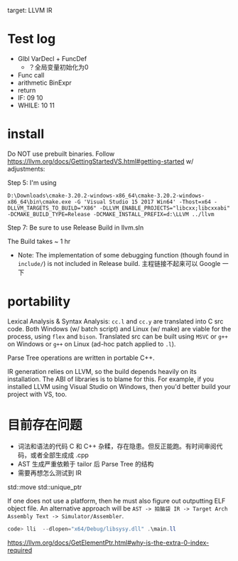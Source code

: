 target: LLVM IR

# Test log

- Glbl VarDecl + FuncDef
  - ？全局变量初始化为0
- Func call
- arithmetic BinExpr
- return
- IF: 09 10
- WHILE: 10 11

# install

Do NOT use prebuilt binaries. Follow https://llvm.org/docs/GettingStartedVS.html#getting-started w/ adjustments:

Step 5: I'm using

```
D:\Downloads\cmake-3.20.2-windows-x86_64\cmake-3.20.2-windows-x86_64\bin\cmake.exe -G 'Visual Studio 15 2017 Win64' -Thost=x64 -DLLVM_TARGETS_TO_BUILD="X86" -DLLVM_ENABLE_PROJECTS="libcxx;libcxxabi" -DCMAKE_BUILD_TYPE=Release -DCMAKE_INSTALL_PREFIX=d:\LLVM ../llvm
```

Step 7: Be sure to use Release Build in llvm.sln

The Build takes ~ 1 hr

- Note: The implementation of some debugging function (though found in `include/`) is not included in Release build. 主程链接不起来可以 Google 一下

# portability 

Lexical Analysis & Syntax Analysis: `cc.l` and `cc.y` are translated into C src code. Both Windows (w/ batch script) and Linux (w/ make) are viable for the process, using `flex` and `bison`. Translated src can be built using `MSVC` or `g++` on Windows or `g++` on Linux (ad-hoc patch applied to `.l`).

Parse Tree operations are written in portable C++.

IR generation relies on LLVM, so the build depends heavily on its installation. The ABI of libraries is to blame for this. For example, if you installed LLVM using Visual Studio on Windows, then you'd better build your project with VS, too.

# 目前存在问题

- 词法和语法的代码 C 和 C++ 杂糅，存在隐患。但反正能跑。有时间审阅代码，或者全部生成成 .cpp
- AST 生成严重依赖于 tailor 后 Parse Tree 的结构
- 需要再想怎么测试到 IR

std::move std::unique_ptr 

If one does not use a platform, then he must also figure out outputting ELF object file.
An alternative approach will be `AST -> 拍脑袋 IR -> Target Arch Assembly Text -> Simulator/Assembler`.

```powershell
code> lli  --dlopen="x64/Debug/libsysy.dll" .\main.ll
```

https://llvm.org/docs/GetElementPtr.html#why-is-the-extra-0-index-required